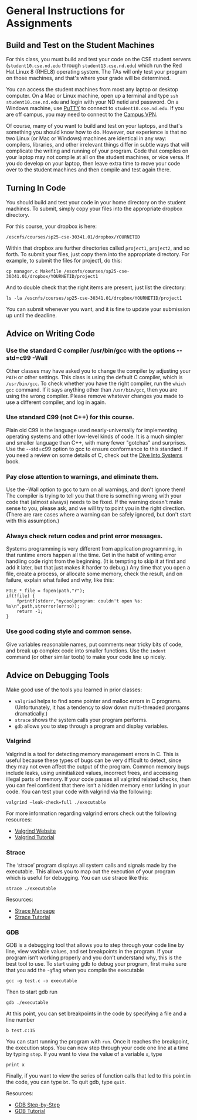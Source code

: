 
# General Instructions for Assignments

## Build and Test on the Student Machines

For this class, you must build and test your code on the CSE student servers (`student10.cse.nd.edu` through `student13.cse.nd.edu`) which run the Red Hat Linux 8 (RHEL8) operating system.  The TAs will only test your program on those machines, and that's where your grade will be determined.

You can access the student machines from most any laptop or desktop computer.  On a Mac or Linux machine, open up a terminal and type `ssh student10.cse.nd.edu` and login with your ND netid and password.  On a Windows machine, use [PuTTY](https://www.chiark.greenend.org.uk/~sgtatham/putty) to connect to `student10.cse.nd.edu`.  If you are off campus, you may need to connect to the [Campus VPN](https://vpn.nd.edu).

Of course, many of you want to build and test on your laptops, and that's something you should know how to do. However, our experience is that no two Linux (or Mac or Windows) machines are identical in any way: compilers, libraries, and other irrelevant things differ in subtle ways that will complicate the writing and running of your program. Code that compiles on your laptop may not compile at all on the student machines, or vice versa. If you do develop on your laptop, then leave extra time to move your code over to the student machines and then compile and test again there.

## Turning In Code

You should build and test your code in your home directory on the student machines.
To submit, simply copy your files into the appropriate dropbox directory.

For this course, your dropbox is here:

```
/escnfs/courses/sp25-cse-30341.01/dropbox/YOURNETID
```

Within that dropbox are further directories called `project1`, `project2`, and so forth.
To submit your files, just copy them into the appropriate directory.  For example,
to submit the files for project1, do this:

```
cp manager.c Makefile /escnfs/courses/sp25-cse-30341.01/dropbox/YOURNETID/project1
```

And to double check that the right items are present, just list the directory:

```
ls -la /escnfs/courses/sp25-cse-30341.01/dropbox/YOURNETID/project1
```

You can submit whenever you want, and it is fine to update your submission
up until the deadline.

## Advice on Writing Code

### Use the standard C compiler /usr/bin/gcc with the options --std=c99 -Wall

Other classes may have asked you to change the compiler by adjusting your `PATH` or other settings. This class is using the default C compiler, which is `/usr/bin/gcc`. To check whether you have the right compiler, run the `which gcc` command. If it says anything other than `/usr/bin/gcc`, then you are using the wrong compiler. Please remove whatever changes you made to use a different compiler, and log in again.

### Use standard C99 (not C++) for this course.

Plain old C99 is the language used nearly-universally for implementing operating systems and other low-level kinds of code. It is a much simpler and smaller language than C++, with many fewer "gotchas" and surprises.  Use the --std=c99 option to gcc to ensure conformance to this standard. If you need a review on some details of C, check out the [Dive Into Systems](https://diveintosystems.org) book.

### Pay close attention to warnings, and eliminate them.

Use the -Wall option to gcc to turn on all warnings, and don't ignore them! The compiler is trying to tell you that there is something wrong with your code that (almost always) needs to be fixed. If the warning doesn't make sense to you, please ask, and we will try to point you in the right direction. (There are rare cases where a warning can be safely ignored, but don't start with this assumption.)

### Always check return codes and print error messages.

Systems programming is very different from application programming, in that runtime errors happen all the time. Get in the habit of writing error handling code right from the beginning. (It is tempting to skip it at first and add it later, but that just makes it harder to debug.) Any time that you open a file, create a process, or allocate some memory, check the result, and on failure, explain what failed and why, like this:

```
FILE * file = fopen(path,"r");
if(!file) {
    fprintf(stderr,"mycoolprogram: couldn't open %s: %s\n",path,strerror(errno));
    return -1;
}
```

### Use good coding style and common sense.

Give variables reasonable names, put comments near tricky bits of code, and break up complex code into smaller functions. Use the `indent` command (or other similar tools) to make your code line up nicely.

## Advice on Debugging Tools

Make good use of the tools you learned in prior classes:

- `valgrind` helps to find some pointer and malloc errors in C programs. (Unfortunately, it has a tendency to slow down multi-threaded prorgams dramatically.)
- `strace` shows the system calls your program performs.
- `gdb` allows you to step through a program and display variables.

### Valgrind

Valgrind is a tool for detecting memory management errors in C. This is useful because these types of bugs can be very difficult to detect, since they may not even affect the output of the program. Common memory bugs include leaks, using uninitialized values, incorrect frees, and accessing illegal parts of memory. If your code passes all valgrind related checks, then you can feel confident that there isn’t a hidden memory error lurking in your code. You can test your code with valgrind via the following:

`valgrind –leak-check=full ./executable`

For more information regarding valgrind errors check out the following resources:

- [Valgrind Website](https://valgrind.org/)
- [Valgrind Tutorial](http://cs.ecs.baylor.edu/~donahoo/tools/valgrind/messages.html)

### Strace

The ‘strace’ program displays all system calls and signals made by the executable. This allows you to map out the execution of your program which is useful for debugging. You can use strace like this:

`strace ./executable`

Resources:

- [Strace Manpage](https://linux.die.net/man/1/strace)
- [Strace Tutorial](https://www.brendangregg.com/blog/2014-05-11/strace-wow-much-syscall.html)

### GDB

GDB is a debugging tool that allows you to step through your code line by line, view variable values, and set breakpoints in the program. If your program isn’t working properly and you don’t understand why, this is the best tool to use. To start using gdb to debug your program, first make sure that you add the `-g`flag when you compile the executable

`gcc -g test.c -o executable`

Then to start gdb run

`gdb ./executable`

At this point, you can set breakpoints in the code by specifying a file and a line number

`b test.c:15`

You can start running the program with `run`. Once it reaches the breakpoint, the execution stops. You can now step through your code one line at a time by typing `step`. If you want to view the value of a variable `x`, type

`print x`

Finally, if you want to view the series of function calls that led to this point in the code, you can type `bt`. To quit gdb, type `quit`.

Resources:

- [GDB Step-by-Step](https://www.geeksforgeeks.org/gdb-step-by-step-introduction)
- [GDB Tutorial](https://cs.baylor.edu/~donahoo/tools/gdb/tutorial.html)

